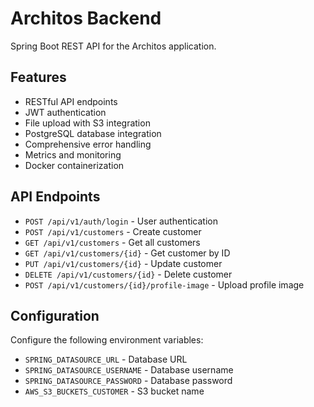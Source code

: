 # Architos Backend

Spring Boot REST API for the Architos application.

## Features

- RESTful API endpoints
- JWT authentication
- File upload with S3 integration
- PostgreSQL database integration
- Comprehensive error handling
- Metrics and monitoring
- Docker containerization

## API Endpoints

- `POST /api/v1/auth/login` - User authentication
- `POST /api/v1/customers` - Create customer
- `GET /api/v1/customers` - Get all customers
- `GET /api/v1/customers/{id}` - Get customer by ID
- `PUT /api/v1/customers/{id}` - Update customer
- `DELETE /api/v1/customers/{id}` - Delete customer
- `POST /api/v1/customers/{id}/profile-image` - Upload profile image

## Configuration

Configure the following environment variables:

- `SPRING_DATASOURCE_URL` - Database URL
- `SPRING_DATASOURCE_USERNAME` - Database username
- `SPRING_DATASOURCE_PASSWORD` - Database password
- `AWS_S3_BUCKETS_CUSTOMER` - S3 bucket name
